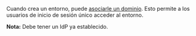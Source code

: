 Cuando crea un entorno, puede [asociarle un dominio](jbj1680184191443.md). Esto permite a los usuarios de inicio de sesión único acceder al entorno.

**Nota:** Debe tener un IdP ya establecido.
